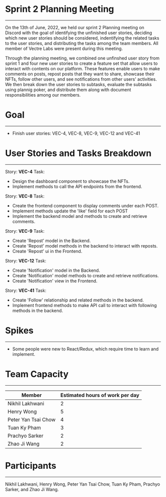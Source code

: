 # Sprint 2 Planning Meeting
___
On the 13th of June, 2022, we held our sprint 2 Planning meeting on Discord with the goal of identifying the unfinished user stories, deciding which new user stories should be considered, indentifying the related tasks to the user stories, and distributing the tasks among the team members. All member of Vectre Labs were present during this meeting.

Through the planning meeting, we combined one unfinshed user story from sprint 1 and four new user stories to create a feature set that allow users to interact with contents on our platform. These features enable users to make comments on posts, repost posts that they want to share, showcase their NFTs, follow other users, and see notifications from other users' activities. We then break down the user stories to subtasks, evaluate the subtasks using plannig poker, and distribute them along with document responsibilities among our members.

# Goal
____
- Finish user stories: VEC-4, VEC-8, VEC-9, VEC-12 and VEC-41

# User Stories and Tasks Breakdown
___
Story: **VEC-4**
Task:
- Design the dashboard component to showcase the NFTs.
- Implement methods to call the API endpoints from the frontend.

Story: **VEC-8**
Task:
- Create the frontend component to display comments under each POST.
- Implement methods update the 'like' field for each POST
- Implement the backend model and methods to create and retrieve comments. 

Story: **VEC-9**
Task:
- Create 'Repost' model in the Backend.
- Create 'Repost' model methods in the backend to interact with reposts.
- Create 'Repost' ui in the Frontend.

Story: **VEC-12**
Task:
- Create 'Notification' model in the Backend.
- Create 'Notification' model methods to create and retrieve notifications.
- Create 'Notification' view in the Frontend.

Story: **VEC-41**
Task:
- Create 'Follow' relationship and related methods in the backend.
- Implement frontend methods to make API call to interact with following methods in the backend.

# Spikes
___
- Some people were new to React/Redux, which require time to learn and implement.

# Team Capacity
___
| Member | Estimated hours of work per day |
|---|---|
| Nikhil Lakhwani | 2|
| Henry Wong | 5|
| Peter Yan Tsai Chow | 4|
| Tuan Ky Pham | 3|
| Prachyo Sarker | 2|
| Zhao Ji Wang | 2|

# Participants
___
Nikhil Lakhwani, Henry Wong, Peter Yan Tsai Chow, Tuan Ky Pham, Prachyo Sarker, and Zhao Ji Wang.
